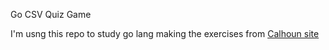 Go CSV Quiz Game

I'm usng this repo to study go lang making the exercises from [Calhoun site](https://courses.calhoun.io/courses)

